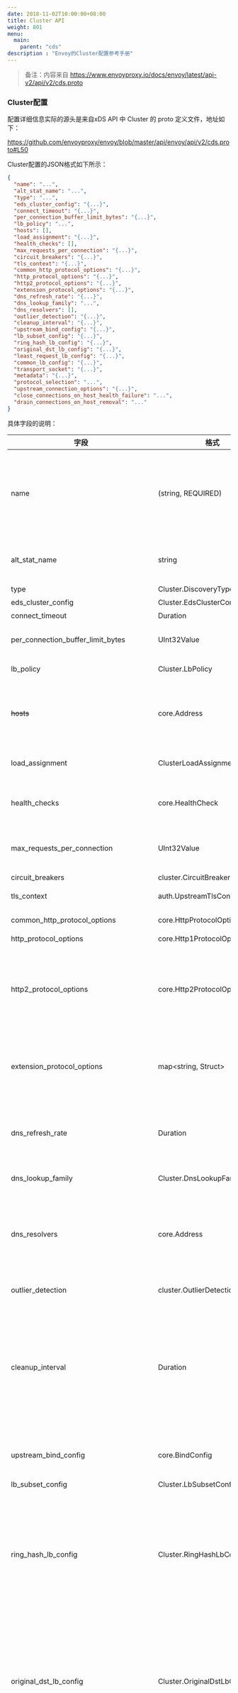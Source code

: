 ```yaml
---
date: 2018-11-02T10:00:00+08:00
title: Cluster API
weight: 801
menu:
  main:
    parent: "cds"
description : "Envoy的Cluster配置参考手册"
---
```


> 备注：内容来自 https://www.envoyproxy.io/docs/envoy/latest/api-v2/api/v2/cds.proto

### Cluster配置

配置详细信息实际的源头是来自xDS API 中 Cluster 的 proto 定义文件，地址如下：

https://github.com/envoyproxy/envoy/blob/master/api/envoy/api/v2/cds.proto#L50

Cluster配置的JSON格式如下所示：

```json
{
  "name": "...",
  "alt_stat_name": "...",
  "type": "...",
  "eds_cluster_config": "{...}",
  "connect_timeout": "{...}",
  "per_connection_buffer_limit_bytes": "{...}",
  "lb_policy": "...",
  "hosts": [],
  "load_assignment": "{...}",
  "health_checks": [],
  "max_requests_per_connection": "{...}",
  "circuit_breakers": "{...}",
  "tls_context": "{...}",
  "common_http_protocol_options": "{...}",
  "http_protocol_options": "{...}",
  "http2_protocol_options": "{...}",
  "extension_protocol_options": "{...}",
  "dns_refresh_rate": "{...}",
  "dns_lookup_family": "...",
  "dns_resolvers": [],
  "outlier_detection": "{...}",
  "cleanup_interval": "{...}",
  "upstream_bind_config": "{...}",
  "lb_subset_config": "{...}",
  "ring_hash_lb_config": "{...}",
  "original_dst_lb_config": "{...}",
  "least_request_lb_config": "{...}",
  "common_lb_config": "{...}",
  "transport_socket": "{...}",
  "metadata": "{...}",
  "protocol_selection": "...",
  "upstream_connection_options": "{...}",
  "close_connections_on_host_health_failure": "...",
  "drain_connections_on_host_removal": "..."
}
```

具体字段的说明：

| 字段                                     | 格式                             | 说明                                                         |
| ---------------------------------------- | -------------------------------- | ------------------------------------------------------------ |
| name                                     | (string, REQUIRED)               | 提供群集的名称，该群集的名称在所有群集中必须是唯一的。 如果未提供 `alt_stat_name`，则在发出统计信息时使用群集名称。 任何：在发出统计信息时，群集名称中的`:`将转换为`_`。 默认情况下，群集名称的最大长度限制为60个字符。 通过将 `--max-obj-name-len` 命令行参数设置为所需的值，可以增加此限制。 |
| alt_stat_name                            | string                           | 发出统计数据时要使用的群集名称的可选替代项。 任何：在发布统计信息时，名称中的`:`将转换为`_`。。 这不应与路由器过滤器头混淆。 |
| type                                     | Cluster.DiscoveryType            | 用于解析集群的服务发现类型。                                 |
| eds_cluster_config                       | Cluster.EdsClusterConfig         | 用于群集EDS更新的配置。                                      |
| connect_timeout                          | Duration                         | 新建到群集中主机的网络连接的超时。                           |
| per_connection_buffer_limit_bytes        | UInt32Value                      | 集群连接读写缓冲区大小的软件限制。 如果未指定，则使用实现定义的默认值（1MiB）。 |
| lb_policy                                | Cluster.LbPolicy                 | 负载均衡器类型，用于在群集中选择主机。                       |
| ~~hosts~~                                | core.Address                     | 如果服务发现类型是STATIC，STRICT_DNS或LOGICAL_DNS，则需要设置主机。<br/><br/>这个字段已经被废弃，请设置 load_assignment 字段 |
| load_assignment                          | ClusterLoadAssignment            | 设置此选项是指定STATIC，STRICT_DNS或LOGICAL_DNS集群的成员所必需的。 此字段取代hosts字段。 |
| health_checks                            | core.HealthCheck                 | 群集的可选活动运行状况检查配置。 如果未指定任何配置，则不会进行运行状况检查，并且所有集群成员始终被视为运行状况良好。 |
| max_requests_per_connection              | UInt32Value                      | 对单个上游连接的最大请求，可选。 HTTP/1.1和HTTP/2连接池实现都遵循此参数。如果没有指定，则没有限制。将此参数设置为1将有效禁用keep alive。 |
| circuit_breakers                         | cluster.CircuitBreakers          | 集群的熔断，可选。                                           |
| tls_context                              | auth.UpstreamTlsContext          | 用于连接到上游群集的TLS配置。 如果未指定TLS配置，则新连接不会用TLS。 |
| common_http_protocol_options             | core.HttpProtocolOptions         | 处理HTTP请求时的其他选项。 这些选项适用于HTTP1和HTTP2请求。  |
| http_protocol_options                    | core.Http1ProtocolOptions        | 处理HTTP1请求时的其他选项。                                  |
| http2_protocol_options                   | core.Http2ProtocolOptions        | 即使需要默认的HTTP2协议选项，也必须设置此字段，以便Envoy在进行新的HTTP连接池连接时假定上游支持HTTP/2。 目前，Envoy仅支持上游连接的先验知识。 即使TLS与ALPN一起使用，也必须指定http2_protocol_options。 除此之外，这允许HTTP/2连接发生在纯文本上。 |
| extension_protocol_options               | map<string, Struct>              | extension_protocol_options字段用于为上游连接提供特定于扩展的协议选项。 密钥应与扩展过滤器名称匹配，例如“envoy.filters.network.thrift_proxy”。 有关特定选项的详细信息，请参阅扩展的文档。 |
| dns_refresh_rate                         | Duration                         | 如果指定了DNS刷新率且群集类型为STRICT_DNS或LOGICAL_DNS，则此值将用作群集的DNS刷新率。 如果未指定此设置，则默认值为5000毫秒。 对于除STRICT_DNS和LOGICAL_DNS之外的集群类型，将忽略此设置。 |
| dns_lookup_family                        | Cluster.DnsLookupFamily          | DNS IP地址解析策略。 如果未指定此设置，则默认值为AUTO。      |
| dns_resolvers                            | core.Address                     | 如果指定了DNS解析器且集群类型为STRICT_DNS或LOGICAL_DNS，则此值用于指定集群的dns解析器。 如果未指定此设置，则该值默认为默认解析程序，该解析程序使用/etc/resolv.conf进行配置。 对于除STRICT_DNS和LOGICAL_DNS之外的集群类型，将忽略此设置。 |
| outlier_detection                        | cluster.OutlierDetection         | 如果指定，将为此上游群集启用异常值检测。 可以通过运行时值覆盖每个配置值。 |
| cleanup_interval                         | Duration                         | 从群集类型 ORIGINAL_DST 中删除过时主机的时间间隔。 如果在此间隔期间未将主机用作上游目标，则认为主机已过时。 当新连接重定向到Envoy时，新主机会根据需要添加到原始目标群集，从而导致群集中的主机数量随时间增长。 非陈旧的主机（它们被主动用作目的地）保留在群集中，这允许与它们的连接保持打开状态，从而节省了在打开新连接时可能花费的延迟。 如果未指定此设置，则默认值为5000毫秒。 对于ORIGINAL_DST以外的群集类型，将忽略此设置。 |
| upstream_bind_config                     | core.BindConfig                  | 用于绑定新建立的上游连接的可选配置。这将覆盖bootstrap proto中指定的任何bind_config。如果地址和端口为空，则不执行绑定。 |
| lb_subset_config                         | Cluster.LbSubsetConfig           | 负载均衡子集的配置。                                         |
| ring_hash_lb_config                      | Cluster.RingHashLbConfig         | Ring Hash负载均衡策略的可选配置。<br/><br/>LbPolicy选择的负载平衡算法的可选配置。 目前只有RING_HASH和LEAST_REQUEST具有其他配置选项。 指定ring_hash_lb_config或least_request_lb_config而不设置相应的LbPolicy将在运行时生成错误。<br/><br/>只能设置ring_hash_lb_config，original_dst_lb_config，least_request_lb_config中的一个。 |
| original_dst_lb_config                   | Cluster.OriginalDstLbConfig      | 原始目标负载平衡策略的可选配置。<br/><br/>LbPolicy选择的负载平衡算法的可选配置。 目前只有RING_HASH和LEAST_REQUEST具有其他配置选项。 指定ring_hash_lb_config或least_request_lb_config而不设置相应的LbPolicy将在运行时生成错误。<br/><br/>只能设置ring_hash_lb_config，original_dst_lb_config，least_request_lb_config中的一个。 |
| least_request_lb_config                  | Cluster.LeastRequestLbConfig     | LeastRequest负载平衡策略的可选配置。<br/><br/>LbPolicy选择的负载平衡算法的可选配置。 目前只有RING_HASH和LEAST_REQUEST具有其他配置选项。 指定ring_hash_lb_config或least_request_lb_config而不设置相应的LbPolicy将在运行时生成错误。<br/><br/>只能设置ring_hash_lb_config，original_dst_lb_config，least_request_lb_config中的一个。 |
| common_lb_config                         | Cluster.CommonLbConfig           | 所有负载均衡器实现的通用配置。                               |
| transport_socket                         | core.TransportSocket             | 用于上游连接的自定义传输套接字实现，可选。                   |
| metadata                                 | core.Metadata                    | 元数据字段可用于提供有关群集的其他信息。 它可用于统计信息，日志记录和不同的过滤器行为。 字段应使用反向DNS表示法来表示Envoy中哪个实体需要该信息。 例如，如果元数据用于路由器过滤器，则应将过滤器名称指定为envoy.router。 |
| protocol_selection                       | Cluster.ClusterProtocolSelection | 确定Envoy如何选择用于与上游主机通信的协议。                  |
| upstream_connection_options              | UpstreamConnectionOptions        | 上游连接的可选选项。                                         |
| close_connections_on_host_health_failure | bool                             | 如果上游主机变得不健康（由配置的运行状况检查或异常检测确定），立即关闭与故障主机的所有连接。<br/><br/>目前仅支持tcp_proxy创建的连接。<br/><br/>当检测到不健康状态时，此功能的当前实现会立即关闭所有连接。 如果向上游主机开放的大量连接变得不健康，Envoy可能会花费大量时间专门关闭这些连接，而不会处理任何其他流量。 |
| drain_connections_on_host_removal        | bool                             | 如果此群集使用EDS或STRICT_DNS配置其主机，请立即从已从服务发现中删除的任何主机中排除连接。<br/><br/>这仅影响正在进行健康检查的主机的行为。 如果此标志未设置为true，Envoy将等待，直到主机无法进行活动运行状况检查，然后才能将其从群集中删除。 |





